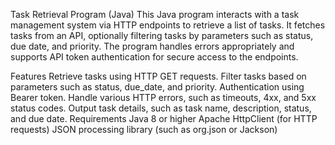 Task Retrieval Program (Java)
This Java program interacts with a task management system via HTTP endpoints to retrieve a list of tasks. It fetches tasks from an API, optionally filtering tasks by parameters such as status, due date, and priority. The program handles errors appropriately and supports API token authentication for secure access to the endpoints.

Features
Retrieve tasks using HTTP GET requests.
Filter tasks based on parameters such as status, due_date, and priority.
Authentication using Bearer token.
Handle various HTTP errors, such as timeouts, 4xx, and 5xx status codes.
Output task details, such as task name, description, status, and due date.
Requirements
Java 8 or higher
Apache HttpClient (for HTTP requests)
JSON processing library (such as org.json or Jackson)
